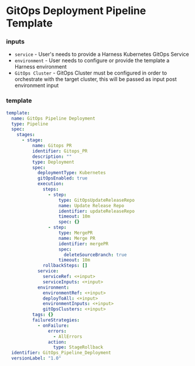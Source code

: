 # GitOps Deployment Pipeline Template

### inputs

- `service` - User's needs to provide a Harness Kubernetes GitOps Service
- `environment` - User needs to configure or provide the template a Harness environment
- `GitOps Cluster` - GitOps Cluster must be configured in order to orchestrate with the target cluster, this will be passed as input post environment input


### template

```YAML
template:
  name: GitOps Pipeline Deployment
  type: Pipeline
  spec:
    stages:
      - stage:
          name: Gitops PR
          identifier: Gitops_PR
          description: ""
          type: Deployment
          spec:
            deploymentType: Kubernetes
            gitOpsEnabled: true
            execution:
              steps:
                - step:
                    type: GitOpsUpdateReleaseRepo
                    name: Update Release Repo
                    identifier: updateReleaseRepo
                    timeout: 10m
                    spec: {}
                - step:
                    type: MergePR
                    name: Merge PR
                    identifier: mergePR
                    spec:
                      deleteSourceBranch: true
                    timeout: 10m
              rollbackSteps: []
            service:
              serviceRef: <+input>
              serviceInputs: <+input>
            environment:
              environmentRef: <+input>
              deployToAll: <+input>
              environmentInputs: <+input>
              gitOpsClusters: <+input>
          tags: {}
          failureStrategies:
            - onFailure:
                errors:
                  - AllErrors
                action:
                  type: StageRollback
  identifier: GitOps_Pipeline_Deployment
  versionLabel: "1.0"

```